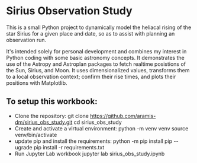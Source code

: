 # Sirius Observation Study

This is a small Python project to dynamically model the heliacal rising of the star Sirius for a given place and date, so as to assist with planning an observation run.

It's intended solely for personal development and combines my interest in Python coding with some basic astronomy concepts. It demonstrates the use of the Astropy and Astroplan packages to fetch realtime posistions of the Sun, Sirius, and Moon. It uses dimensionalized values, transforms them to a local observation context; confirm their rise times, and plots their positions with Matplotlib.

## To setup this workbook:

- Clone the repository:
  git clone https://github.com/aramis-dm/sirius_obs_study.git
  cd sirius_obs_study
- Create and activate a virtual environment:
  python -m venv venv
  source venv/bin/activate
- update pip and install the requirements:
  python -m pip install pip --ugrade
  pip install -r requirements.txt
- Run Jupyter Lab workbook
  jupyter lab sirius_obs_study.ipynb

